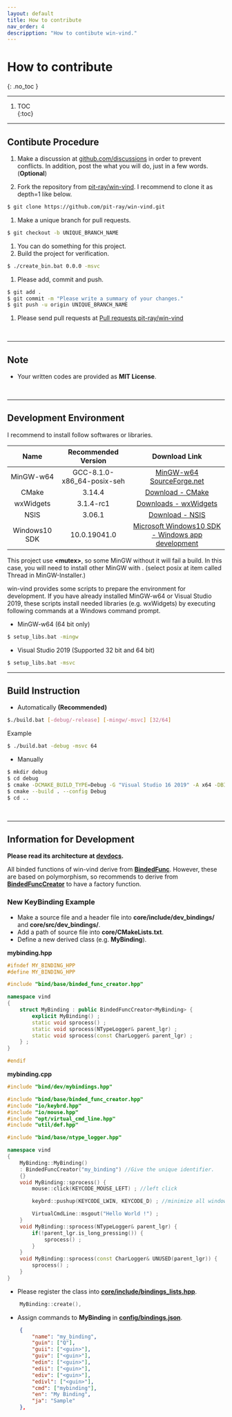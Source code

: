 ```yaml
---
layout: default
title: How to contribute
nav_order: 4
descripption: "How to contibute win-vind."
---
```

# How to contribute
{: .no_toc }

<hr>  

1. TOC  
{:toc}

<hr>

## Contibute Procedure
1. Make a discussion at <a href="https://github.com/pit-ray/win-vind/discussions">github.com/discussions</a> in order to prevent conflicts. In addition, post the what you will do, just in a few words. (**Optional**)  

1. Fork the repository from <a href="https://github.com/pit-ray/win-vind">pit-ray/win-vind</a>. I recommend to clone it as depth=1 like below.  
```bash
$ git clone https://github.com/pit-ray/win-vind.git
```
1. Make a unique branch for pull requests.
```bash
$ git checkout -b UNIQUE_BRANCH_NAME
```
1. You can do something for this project.  
1. Build the project for verification.  
``` bash
$ ./create_bin.bat 0.0.0 -msvc
```
1. Please add, commit and push.
```bash
$ git add .
$ git commit -m "Please write a summary of your changes."
$ git push -u origin UNIQUE_BRANCH_NAME
```
1. Please send pull requests at <a href="https://github.com/pit-ray/win-vind/pulls">Pull requests pit-ray/win-vind</a>

<br>
<hr>

## Note  
- Your written codes are provided as **MIT License**.

<br>
<hr>

## Development Environment
I recommend to install follow softwares or libraries.  

|Name|Recommended Version|Download Link|
|:---:|:---:|:---:|
|MinGW-w64|GCC-8.1.0-x86_64-posix-seh|<a href="https://sourceforge.net/projects/mingw-w64/files/mingw-w64/">MinGW-w64 SourceForge.net</a>|
|CMake|3.14.4|<a href="https://cmake.org/download/">Download - CMake</a>|
|wxWidgets|3.1.4-rc1|<a href="https://www.wxwidgets.org/downloads/">Downloads - wxWidgets</a>|
|NSIS|3.06.1|<a href="https://nsis.sourceforge.io/Download">Download - NSIS</a>|
|Windows10 SDK|10.0.19041.0|<a href="https://developer.microsoft.com/en-us/windows/downloads/windows-10-sdk/">Microsoft Windows10 SDK - Windows app development</a>|

This project use **&lt;mutex&gt;**, so some MinGW without it will fail a build. In this case, you will need to install other MinGW with <mutex>. (select posix at item called Thread in MinGW-Installer.)
    
win-vind provides some scripts to prepare the environment for development. If you have already installed MinGW-w64 or Visual Studio 2019, these scripts install needed libraries (e.g. wxWidgets) by executing following commands at a Windows command prompt.  

- MinGW-w64 (64 bit only)  
```sh
$ setup_libs.bat -mingw  
```

- Visual Studio 2019 (Supported 32 bit and 64 bit)
```sh
$ setup_libs.bat -msvc 
```
<hr>

## Build Instruction
- Automatically **(Recommended)**
```bash
$./build.bat [-debug/-release] [-mingw/-msvc] [32/64]
```
Example
```bash
$ ./build.bat -debug -msvc 64
```

- Manually
```bash
$ mkdir debug
$ cd debug
$ cmake -DCMAKE_BUILD_TYPE=Debug -G "Visual Studio 16 2019" -A x64 -DBIT_TYPE=64 ..
$ cmake --build . --config Debug
$ cd ..
```
<br>

<hr>

## Information for Development  

**Please read its architecture at <a href="https://github.com/pit-ray/win-vind/blob/master/devdocs/README.md">devdocs</a>.**  

All binded functions of win-vind derive from <a href="https://github.com/pit-ray/win-vind/blob/master/core/include/common/binded_func.hpp">**BindedFunc**</a>. However, these are based on polymorphism, so recommends to derive from <a href="https://github.com/pit-ray/win-vind/blob/master/core/include/common/binded_func_creator.hpp">**BindedFuncCreator**</a> to have a factory function.

### New KeyBinding Example  
- Make a source file and a header file into **core/include/dev_bindings/** and **core/src/dev_bindings/**.
- Add a path of source file into **core/CMakeLists.txt**.   
- Define a new derived class (e.g. **MyBinding**).  

**mybinding.hpp**

```cpp  
#ifndef MY_BINDING_HPP
#define MY_BINDING_HPP

#include "bind/base/binded_func_creator.hpp"

namespace vind
{
    struct MyBinding : public BindedFuncCreator<MyBinding> {
        explicit MyBinding() ;
        static void sprocess() ;
        static void sprocess(NTypeLogger& parent_lgr) ;
        static void sprocess(const CharLogger& parent_lgr) ;
    } ;
}

#endif
```  
**mybinding.cpp**

```cpp  
#include "bind/dev/mybindings.hpp"

#include "bind/base/binded_func_creator.hpp"
#include "io/keybrd.hpp"
#include "io/mouse.hpp"
#include "opt/virtual_cmd_line.hpp"
#include "util/def.hpp"

#include "bind/base/ntype_logger.hpp"

namespace vind
{
    MyBinding::MyBinding()
    : BindedFuncCreator("my_binding") //Give the unique identifier.
    {}
    void MyBinding::sprocess() {
        mouse::click(KEYCODE_MOUSE_LEFT) ; //left click

        keybrd::pushup(KEYCODE_LWIN, KEYCODE_D) ; //minimize all window

        VirtualCmdLine::msgout("Hello World !") ;
    }
    void MyBinding::sprocess(NTypeLogger& parent_lgr) {
        if(!parent_lgr.is_long_pressing()) {
            sprocess() ;
        }
    }
    void MyBinding::sprocess(const CharLogger& UNUSED(parent_lgr)) {
        sprocess() ;
    }
}
```

- Please register the class into <a href="https://github.com/pit-ray/win-vind/blob/master/core/include/bindings_lists.hpp">**core/include/bindings_lists.hpp**</a>.  

```cpp
    MyBinding::create(),
```
  
- Assign commands to **MyBinding** in <a href="https://github.com/pit-ray/win-vind/blob/master/config/bindings.json">**config/bindings.json**</a>.  

```json
    {
        "name": "my_binding",
        "guin": ["Q"],
        "guii": ["<guin>"],
        "guiv": ["<guin>"],
        "edin": ["<guin>"],
        "edii": ["<guin>"],
        "ediv": ["<guin>"],
        "edivl": ["<guin>"],
        "cmd": ["mybinding"],
        "en": "My Binding",
        "ja": "Sample"
    },
```
